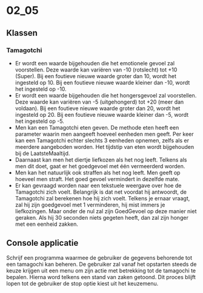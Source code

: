 # 02_05

## Klassen

### Tamagotchi

- Er wordt een waarde bijgehouden die het emotionele gevoel zal voorstellen. Deze waarde kan variëren van -10 (rotslecht) tot +10 (Super). Bij een foutieve nieuwe waarde groter dan 10, wordt het ingesteld op 10. Bij een foutieve nieuwe waarde kleiner dan -10, wordt het ingesteld op -10.
- Er wordt een waarde bijgehouden die het hongersgevoel zal voorstellen. Deze waarde kan variëren van -5 (uitgehongerd) tot +20 (meer dan voldaan). Bij een foutieve nieuwe waarde groter dan 20, wordt het ingesteld op 20. Bij een foutieve nieuwe waarde kleiner dan -5, wordt het ingesteld op -5.
- Men kan een Tamagotchi eten geven. De methode eten heeft een parameter waarin men aangeeft hoeveel eenheden men geeft. Per keer kan een Tamagotchi echter slechts 3 eenheden opnemen, zelfs als er meerdere aangeboden worden. Het tijdstip van eten wordt bijgehouden bij de LaatsteMaaltijd.
- Daarnaast kan men het diertje liefkozen als het nog leeft. Telkens als men dit doet, gaat er het goedgevoel met één vermeerderd worden.
- Men kan het natuurlijk ook straffen als het nog leeft. Men geeft op hoeveel men straft. Het goed gevoel vermindert in dezelfde mate.
- Er kan gevraagd worden naar een tekstuele weergave over hoe de Tamagotchi zich voelt. Belangrijk is dat net voordat hij antwoordt, de Tamagotchi zal berekenen hoe hij zich voelt. Telkens je ernaar vraagt, zal hij zijn goedgevoel met 1 verminderen, hij mist immers je liefkozingen. Maar onder de nul zal zijn GoedGevoel op deze manier niet geraken. Als hij 30 seconden niets gegeten heeft, dan zal zijn honger met een eenheid zakken.

## Console applicatie

Schrijf een programma waarmee de gebruiker de gegevens behorende tot een tamagochi kan beheren. De gebruiker zal vanaf het opstarten steeds de keuze krijgen uit een menu om zijn actie met betrekking tot de tamagochi te bepalen. Hierna word telkens een stand van zaken getoond. Dit proces blijft lopen tot de gebruiker de stop optie kiest uit het keuzemenu.
